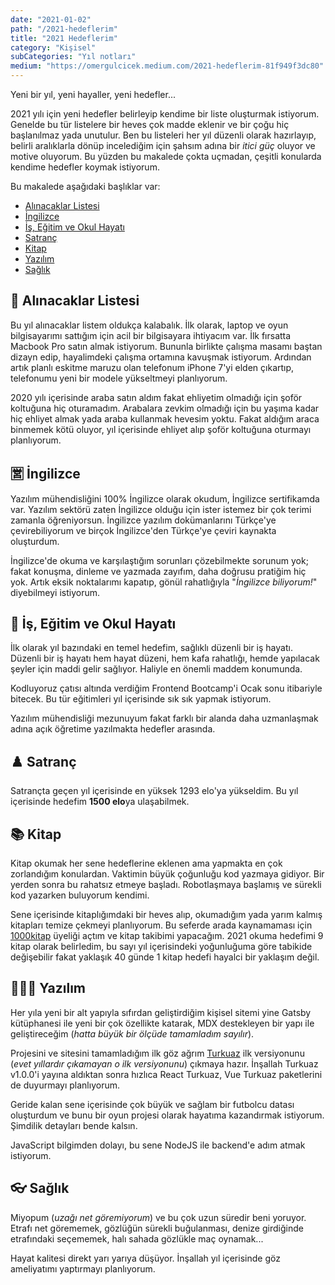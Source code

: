 ```yaml
---
date: "2021-01-02"
path: "/2021-hedeflerim"
title: "2021 Hedeflerim"
category: "Kişisel"
subCategories: "Yıl notları"
medium: "https://omergulcicek.medium.com/2021-hedeflerim-81f949f3dc80"
---
```


Yeni bir yıl, yeni hayaller, yeni hedefler...

2021 yılı için yeni hedefler belirleyip kendime bir liste oluşturmak istiyorum. Genelde bu tür listelere bir heves çok madde eklenir ve bir çoğu hiç başlanılmaz yada unutulur. Ben bu listeleri her yıl düzenli olarak hazırlayıp, belirli aralıklarla dönüp incelediğim için şahsım adına bir _itici güç_ oluyor ve motive oluyorum. Bu yüzden bu makalede çokta uçmadan, çeşitli konularda kendime hedefler koymak istiyorum.

Bu makalede aşağıdaki başlıklar var:

- <a href="#alinacaklar-listesi">Alınacaklar Listesi</a>
- <a href="#ingilizce">İngilizce</a>
- <a href="#is-egitim-ve-okul-hayati">İş, Eğitim ve Okul Hayatı</a>
- <a href="#satranc">Satranç</a>
- <a href="#kitap">Kitap</a>
- <a href="#yazilim">Yazılım</a>
- <a href="#saglik">Sağlık</a>

## 🛒 Alınacaklar Listesi

Bu yıl alınacaklar listem oldukça kalabalık. İlk olarak, laptop ve oyun bilgisayarımı sattığım için acil bir bilgisayara ihtiyacım var. İlk fırsatta Macbook Pro satın almak istiyorum. Bununla birlikte çalışma masamı baştan dizayn edip, hayalimdeki çalışma ortamına kavuşmak istiyorum. Ardından artık planlı eskitme maruzu olan telefonum iPhone 7'yi elden çıkartıp, telefonumu yeni bir modele yükseltmeyi planlıyorum.

2020 yılı içerisinde araba satın aldım fakat ehliyetim olmadığı için şoför koltuğuna hiç oturamadım. Arabalara zevkim olmadığı için bu yaşıma kadar hiç ehliyet almak yada araba kullanmak hevesim yoktu. Fakat aldığım araca binmemek kötü oluyor, yıl içerisinde ehliyet alıp şoför koltuğuna oturmayı planlıyorum.

## 🈺 İngilizce

Yazılım mühendisliğini 100% İngilizce olarak okudum, İngilizce sertifikamda var. Yazılım sektörü zaten İngilizce olduğu için ister istemez bir çok terimi zamanla öğreniyorsun. İngilizce yazılım dokümanlarını Türkçe'ye çevirebiliyorum ve birçok İngilizce'den Türkçe'ye çeviri kaynakta oluşturdum.

İngilizce'de okuma ve karşılaştığım sorunları çözebilmekte sorunum yok; fakat konuşma, dinleme ve yazmada zayıfım, daha doğrusu pratiğim hiç yok. Artık eksik noktalarımı kapatıp, gönül rahatlığıyla "_İngilizce biliyorum!_" diyebilmeyi istiyorum.

## 🏢 İş, Eğitim ve Okul Hayatı

İlk olarak yıl bazındaki en temel hedefim, sağlıklı düzenli bir iş hayatı. Düzenli bir iş hayatı hem hayat düzeni, hem kafa rahatlığı, hemde yapılacak şeyler için maddi gelir sağlıyor. Haliyle en önemli maddem konumunda.

Kodluyoruz çatısı altında verdiğim Frontend Bootcamp'i Ocak sonu itibariyle bitecek. Bu tür eğitimleri yıl içerisinde sık sık yapmak istiyorum.

Yazılım mühendisliği mezunuyum fakat farklı bir alanda daha uzmanlaşmak adına açık öğretime yazılmakta hedefler arasında.

## ♟️ Satranç

Satrançta geçen yıl içerisinde en yüksek 1293 elo'ya yükseldim. Bu yıl içerisinde hedefim **1500 elo**ya ulaşabilmek.

## 📚 Kitap

Kitap okumak her sene hedeflerine eklenen ama yapmakta en çok zorlandığım konulardan. Vaktimin büyük çoğunluğu kod yazmaya gidiyor. Bir yerden sonra bu rahatsız etmeye başladı. Robotlaşmaya başlamış ve sürekli kod yazarken buluyorum kendimi.

Sene içerisinde kitaplığımdaki bir heves alıp, okumadığım yada yarım kalmış kitapları temize çekmeyi planlıyorum. Bu seferde arada kaynamaması için <a href="https://1000kitap.com/omergulcicek" target="_blank" rel="noopener noreferrer">1000kitap</a> üyeliği açtım ve kitap takibimi yapacağım. 2021 okuma hedefimi 9 kitap olarak belirledim, bu sayı yıl içerisindeki yoğunluğuma göre tabikide değişebilir fakat yaklaşık 40 günde 1 kitap hedefi hayalci bir yaklaşım değil.

## 👨🏻‍💻 Yazılım

Her yıla yeni bir alt yapıyla sıfırdan geliştirdiğim kişisel sitemi yine Gatsby kütüphanesi ile yeni bir çok özellikte katarak, MDX destekleyen bir yapı ile geliştireceğim (_hatta büyük bir ölçüde tamamladım sayılır_).

Projesini ve sitesini tamamladığım ilk göz ağrım <a href="https://turkuazcss.com" target="_blank" rel="noopener noreferrer" >Turkuaz</a> ilk versiyonunu (_evet yıllardır çıkamayan o ilk versiyonunu_) çıkmaya hazır. İnşallah Turkuaz v1.0.0'i yayına aldıktan sonra hızlıca React Turkuaz, Vue Turkuaz paketlerini de duyurmayı planlıyorum.

Geride kalan sene içerisinde çok büyük ve sağlam bir futbolcu datası oluşturdum ve bunu bir oyun projesi olarak hayatıma kazandırmak istiyorum. Şimdilik detayları bende kalsın.

JavaScript bilgimden dolayı, bu sene NodeJS ile backend'e adım atmak istiyorum.

## 👓 Sağlık

Miyopum (_uzağı net göremiyorum_) ve bu çok uzun süredir beni yoruyor. Etrafı net görememek, gözlüğün sürekli buğulanması, denize girdiğinde etrafındaki seçememek, halı sahada gözlükle maç oynamak...

Hayat kalitesi direkt yarı yarıya düşüyor. İnşallah yıl içerisinde göz ameliyatımı yaptırmayı planlıyorum.
